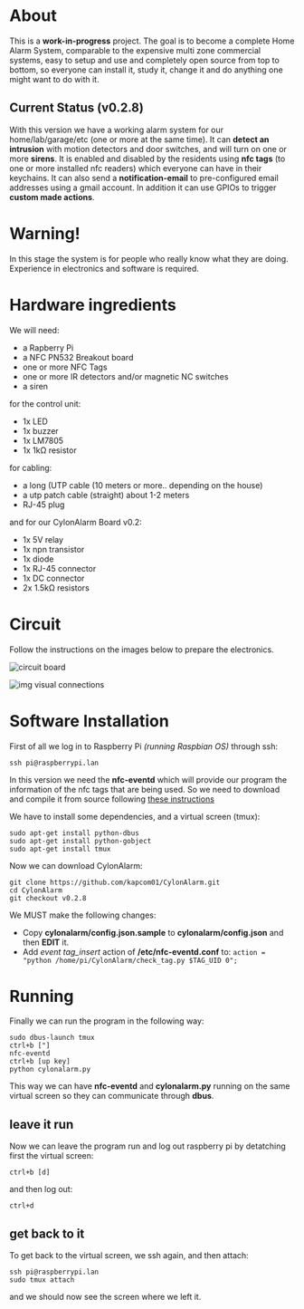 # About
This is a **work-in-progress** project. The goal is to become a complete Home Alarm System, comparable to the expensive multi zone commercial systems, easy to setup and use and completely open source from top to bottom, so everyone can install it, study it, change it and do anything one might want to do with it.

## Current Status (v0.2.8)
With this version we have a working alarm system for our home/lab/garage/etc (one or more at the same time). It can **detect an intrusion** with motion detectors and door switches, and will turn on one or more **sirens**. It is enabled and disabled by the residents using **nfc tags** (to one or more installed nfc readers) which everyone can have in their keychains. It can also send a **notification-email** to pre-configured email addresses using a gmail account. In addition it can use GPIOs to trigger **custom made actions**.

# Warning!
In this stage the system is for people who really know what they are doing. Experience in electronics and software is required.

# Hardware ingredients
We will need:

- a Rapberry Pi
- a NFC PN532 Breakout board
- one or more NFC Tags
- one or more IR detectors and/or magnetic NC switches
- a siren

for the control unit:

- 1x LED
- 1x buzzer
- 1x LM7805
- 1x 1kΩ resistor

for cabling:

- a long (UTP cable (10 meters or more.. depending on the house)
- a utp patch cable (straight) about 1-2 meters
- RJ-45 plug

and for our CylonAlarm Board v0.2:

- 1x 5V relay
- 1x npn transistor
- 1x diode
- 1x RJ-45 connector
- 1x DC connector
- 2x 1.5kΩ resistors

# Circuit
Follow the instructions on the images below to prepare the electronics.

![circuit board](https://raw.github.com/kapcom01/CylonAlarm/master/images/cylonalarm_board.png)

![img visual connections](https://raw.github.com/kapcom01/CylonAlarm/master/images/cylonalarm_cabling.png)


# Software Installation
First of all we log in to Raspberry Pi *(running Raspbian OS)* through ssh:

    ssh pi@raspberrypi.lan

In this version we need the **nfc-eventd** which will provide our program the information of the nfc tags that are being used.
So we need to download and compile it from source following [these instructions](http://nfc-tools.org/index.php?title=Nfc-eventd)

We have to install some dependencies, and a virtual screen (tmux):

    sudo apt-get install python-dbus
    sudo apt-get install python-gobject
    sudo apt-get install tmux

Now we can download CylonAlarm:

    git clone https://github.com/kapcom01/CylonAlarm.git
    cd CylonAlarm
    git checkout v0.2.8

We MUST make the following changes:

- Copy **cylonalarm/config.json.sample** to **cylonalarm/config.json** and then **EDIT** it.
- Add *event tag_insert* action of **/etc/nfc-eventd.conf** to: `action = "python /home/pi/CylonAlarm/check_tag.py $TAG_UID 0";` 

# Running
Finally we can run the program in the following way:

    sudo dbus-launch tmux
    ctrl+b ["]
    nfc-eventd
    ctrl+b [up key]
    python cylonalarm.py

This way we can have **nfc-eventd** and **cylonalarm.py** running on the same virtual screen so they can communicate through **dbus**.

## leave it run
Now we can leave the program run and log out raspberry pi by detatching first the virtual screen:

    ctrl+b [d]

and then log out:

    ctrl+d

## get back to it
To get back to the virtual screen, we ssh again, and then attach:

    ssh pi@raspberrypi.lan
    sudo tmux attach

and we should now see the screen where we left it.
